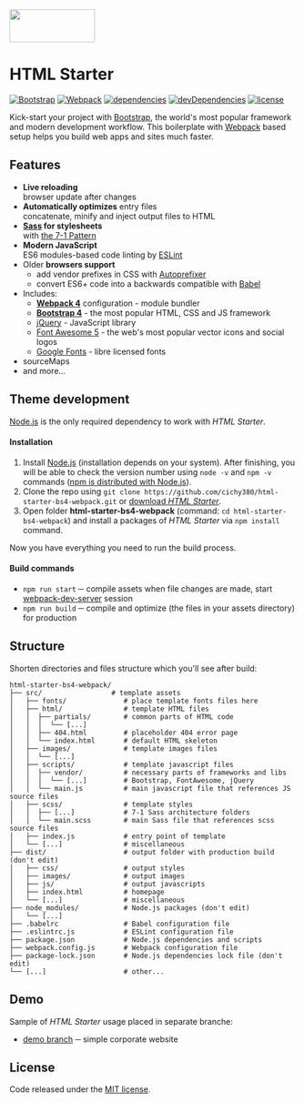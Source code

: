 <img src="http://marcin.silversite.pl/html-starter-bs4-webpack/logo-small.png" width="150" height="58" alt="">

# HTML Starter

[![Bootstrap](https://flat.badgen.net/badge/bootstrap/4.3/7952b3)](https://getbootstrap.com)
[![Webpack](https://flat.badgen.net/badge/webpack/4/14aaf3)](https://webpack.js.org)
[![dependencies](https://flat.badgen.net/david/dep/cichy380/html-starter-bs4-webpack)](https://david-dm.org/cichy380/html-starter-bs4-webpack)
[![devDependencies](https://flat.badgen.net/david/dev/cichy380/html-starter-bs4-webpack)](https://david-dm.org/cichy380/html-starter-bs4-webpack?type=dev)
[![license](https://flat.badgen.net/github/license/cichy380/html-starter-bs4-webpack)](https://github.com/cichy380/html-starter-bs4-webpack/blob/master/LICENSE.md)

Kick-start your project with [Bootstrap](https://getbootstrap.com/), the world's most popular framework and modern development workflow.
This boilerplate with [Webpack](https://webpack.js.org/) based setup helps you build web apps and sites much faster.

## Features

* **Live reloading** <br> browser update after changes
* **Automatically optimizes** entry files <br> concatenate, minify and inject output files to HTML
* **[Sass](https://sass-lang.com/) for stylesheets** <br> with [the 7-1 Pattern](https://sass-guidelin.es/#the-7-1-pattern)
* **Modern JavaScript** <br> ES6 modules-based code linting by [ESLint](https://eslint.org/)
* Older **browsers support** 
  * add vendor prefixes in CSS with [Autoprefixer](https://autoprefixer.github.io/)
  * convert ES6+ code into a backwards compatible with [Babel](https://babeljs.io/)
* Includes:
  * **[Webpack 4](https://webpack.js.org/)** configuration - module bundler
  * **[Bootstrap 4](http://getbootstrap.com/)** - the most popular HTML, CSS and JS framework
  * [jQuery](http://jquery.com/) - JavaScript library
  * [Font Awesome 5](https://fontawesome.com/) - the web's most popular vector icons and social logos
  * [Google Fonts](https://fonts.google.com/) - libre licensed fonts
* sourceMaps
* and more...

## Theme development

[Node.js](http://nodejs.org/) is the only required dependency to work with *HTML Starter*.


#### Installation

1. Install [Node.js](http://nodejs.org/) (installation depends on your system). After finishing, you will be able to 
check the version number using `node -v` and `npm -v` commands 
([npm is distributed with Node.js](https://www.npmjs.com/get-npm)).
2. Clone the repo using `git clone https://github.com/cichy380/html-starter-bs4-webpack.git` or [download *HTML Starter*](https://github.com/cichy380/html-starter-bs4-webpack/archive/master.zip).
3. Open folder **html-starter-bs4-webpack** (command: `cd html-starter-bs4-webpack`) and install a packages of *HTML Starter* via `npm install` command. 

Now you have everything you need to run the build process.

#### Build commands

* `npm run start` ─ compile assets when file changes are made, start [webpack-dev-server](https://github.com/webpack/webpack-dev-server) session
* `npm run build` ─ compile and optimize (the files in your assets directory) for production

## Structure

Shorten directories and files structure which you'll see after build: 

```shell
html-starter-bs4-webpack/
├── src/                 # template assets
│   ├── fonts/              # place template fonts files here
│   ├── html/               # template HTML files
│   │  ├── partials/        # common parts of HTML code
│   │  │  └── [...]
│   │  ├── 404.html         # placeholder 404 error page
│   │  └── index.html       # default HTML skeleton
│   ├── images/             # template images files
│   │  └── [...]
│   ├── scripts/            # template javascript files
│   │  ├── vendor/          # necessary parts of frameworks and libs
│   │  │  └── [...]         # Bootstrap, FontAwesome, jQuery
│   │  └── main.js          # main javascript file that references JS source files
│   ├── scss/               # template styles
│   │  ├── [...]            # 7-1 Sass architecture folders
│   │  └── main.scss        # main Sass file that references scss source files
│   ├── index.js            # entry point of template
│   └── [...]               # miscellaneous
├── dist/                   # output folder with production build (don't edit)
│   ├── css/                # output styles
│   ├── images/             # output images
│   ├── js/                 # output javascripts
│   ├── index.html          # homepage
│   └── [...]               # miscellaneous
├── node_modules/           # Node.js packages (don't edit)
│   └── [...]
├── .babelrc                # Babel configuration file
├── .eslintrc.js            # ESLint configuration file
├── package.json            # Node.js dependencies and scripts
├── webpack.config.js       # Webpack configuration file
├── package-lock.json       # Node.js dependencies lock file (don't edit)
└── [...]                   # other...
```

## Demo

Sample of *HTML Starter* usage placed in separate branche:
 * [demo branch](https://github.com/cichy380/html-starter-bs4-webpack/tree/demo) ─ simple corporate website

## License

Code released under the [MIT license](https://github.com/cichy380/html-starter-bs4-webpack/blob/master/LICENSE.md).
